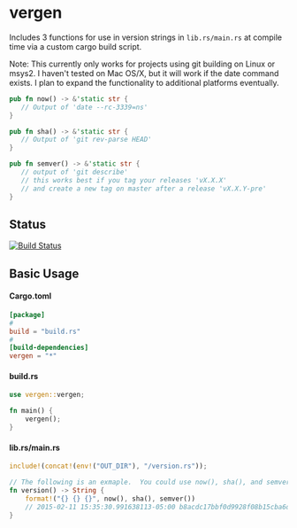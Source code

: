 # vergen
Includes 3 functions for use in version strings in ```lib.rs/main.rs``` at compile time via a custom cargo build script.

Note:  This currently only works for projects using git building on Linux or msys2.  I haven't tested on Mac OS/X, but it will work if the date command exists.  I plan to expand the functionality to additional platforms eventually.

```rust
pub fn now() -> &'static str {
   // Output of 'date --rc-3339=ns'
}

pub fn sha() -> &'static str {
   // Output of 'git rev-parse HEAD'
}

pub fn semver() -> &'static str {
   // output of 'git describe'
   // this works best if you tag your releases 'vX.X.X'
   // and create a new tag on master after a release 'vX.X.Y-pre'
}
```

## Status
[![Build Status](https://travis-ci.org/rustyhorde/vergen.svg?branch=0.0.4)](https://travis-ci.org/rustyhorde/vergen)

## Basic Usage
#### Cargo.toml
```toml
[package]
#
build = "build.rs"
#
[build-dependencies]
vergen = "*"
```
#### build.rs
```rust
use vergen::vergen;

fn main() {
    vergen();
}
```
#### lib.rs/main.rs
```rust
include!(concat!(env!("OUT_DIR"), "/version.rs"));

// The following is an exmaple.  You could use now(), sha(), and semver() however you want.
fn version() -> String {
    format!("{} {} {}", now(), sha(), semver())
    // 2015-02-11 15:35:30.991638113-05:00 b8acdc17bbf0d9928f08b15cba6d3b659770a624 rh v0.0.1-pre-21-gb8acdc1
}
```
